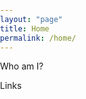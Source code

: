```yaml
---
layout: "page"
title: Home
permalink: /home/
---
```


<style>
body{
    background-image: url("/assets/background.gif");
    background-size: cover; 
    height: 100vh;
    padding:0;
    margin:0;
}

.post.h-entry {
    background-color: white; 
}
</style>


Who am I? 

Links